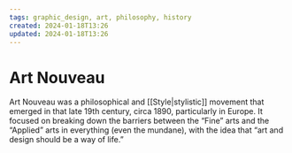 ```yaml
---
tags: graphic_design, art, philosophy, history
created: 2024-01-18T13:26
updated: 2024-01-18T13:26
---
```


# Art Nouveau

Art Nouveau was a philosophical and [[Style|stylistic]] movement that emerged in that late 19th century, circa 1890, particularly in Europe. It focused on breaking down the barriers between the “Fine” arts and the “Applied” arts in everything (even the mundane), with the idea that “art and design should be a way of life.”
